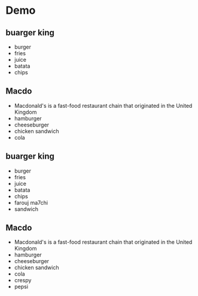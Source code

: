 # Demo
## buarger king
- burger
- fries
- juice
- batata
- chips
## Macdo
- Macdonald's is a fast-food restaurant chain that originated in the United Kingdom
- hamburger
- cheeseburger
- chicken sandwich
- cola
## buarger king
- burger
- fries
- juice
- batata
- chips
- farouj ma7chi
- sandwich
## Macdo
- Macdonald's is a fast-food restaurant chain that originated in the United Kingdom
- hamburger
- cheeseburger
- chicken sandwich
- cola
- crespy
- pepsi